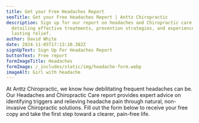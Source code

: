 ```yaml
---
title: Get your Free Headaches Report
seoTitle: Get your Free Headaches Report | Anttz Chiropractic
description: Sign up for our report on headaches and Chiropractic care,
  detailing effective treatments, prevention strategies, and experiences for
  lasting relief.
author: David White
date: 2024-11-05T17:13:10.382Z
signUpText: Sign Up For Headaches Report
buttonText: Free report
formImageTitle: Headaches
formImage: /_includes/static/img/headache-form.webp
imageAlt: Girl with headache
---
```

At Anttz Chiropractic, we know how debilitating frequent headaches can be. Our Headaches and Chiropractic Care report provides expert advice on identifying triggers and relieving headache pain through natural, non-invasive Chiropractic solutions. Fill out the form below to receive your free copy and take the first step toward a clearer, pain-free life.
